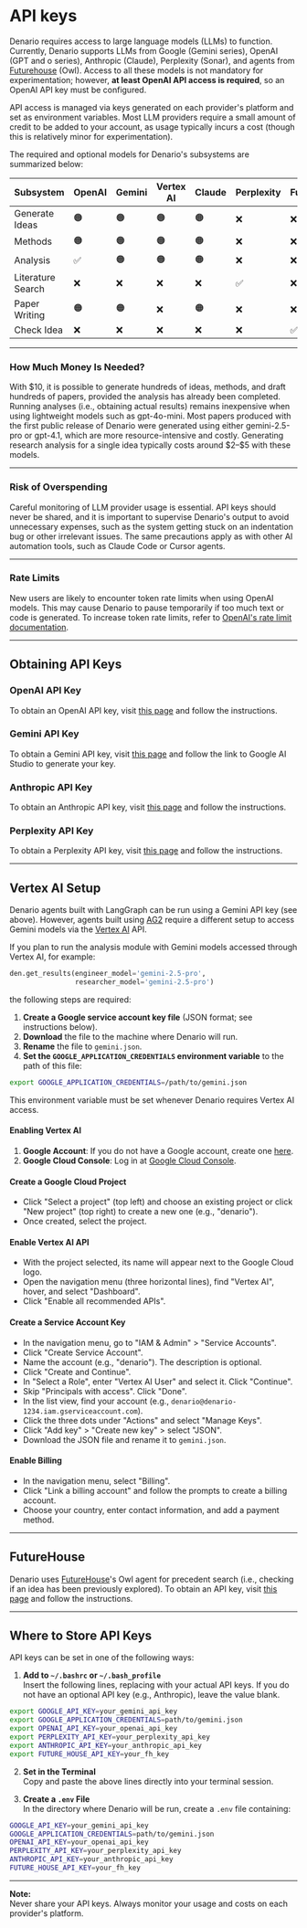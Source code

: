 # API keys

Denario requires access to large language models (LLMs) to function. Currently, Denario supports LLMs from Google (Gemini series), OpenAI (GPT and o series), Anthropic (Claude), Perplexity (Sonar), and agents from [Futurehouse](https://platform.futurehouse.org/) (Owl). Access to all these models is not mandatory for experimentation; however, **at least OpenAI API access is required**, so an OpenAI API key must be configured.

API access is managed via keys generated on each provider's platform and set as environment variables. Most LLM providers require a small amount of credit to be added to your account, as usage typically incurs a cost (though this is relatively minor for experimentation).

The required and optional models for Denario's subsystems are summarized below:

| Subsystem         | OpenAI | Gemini | Vertex AI | Claude | Perplexity | FutureHouse |
| ----------------- | ------ | ------ | --------- | ------ | ---------- | ----------- |
| Generate Ideas    | 🟠     | 🟠     | 🟠        | 🟠     | ❌          | ❌           |
| Methods           | 🟠     | 🟠     | 🟠        | 🟠     | ❌          | ❌           |
| Analysis          | ✅      | 🟠     | 🟠        | 🟠     | ❌          | ❌           |
| Literature Search | ❌      | ❌      | ❌         | ❌      | ✅          | ❌           |
| Paper Writing     | 🟠     | 🟠     | ❌         | 🟠     | ❌          | ❌           |
| Check Idea        | ❌      | ❌      | ❌         | ❌      | ❌          | ✅           |



---

### How Much Money Is Needed?

With \$10, it is possible to generate hundreds of ideas, methods, and draft hundreds of papers, provided the analysis has already been completed. Running analyses (i.e., obtaining actual results) remains inexpensive when using lightweight models such as gpt-4o-mini. Most papers produced with the first public release of Denario were generated using either gemini-2.5-pro or gpt-4.1, which are more resource-intensive and costly. Generating research analysis for a single idea typically costs around \$2–\$5 with these models.

---

### Risk of Overspending

Careful monitoring of LLM provider usage is essential. API keys should never be shared, and it is important to supervise Denario's output to avoid unnecessary expenses, such as the system getting stuck on an indentation bug or other irrelevant issues. The same precautions apply as with other AI automation tools, such as Claude Code or Cursor agents.

---

### Rate Limits

New users are likely to encounter token rate limits when using OpenAI models. This may cause Denario to pause temporarily if too much text or code is generated. To increase token rate limits, refer to [OpenAI's rate limit documentation](https://platform.openai.com/docs/guides/rate-limits).

---


## Obtaining API Keys

### OpenAI API Key

To obtain an OpenAI API key, visit [this page](https://platform.openai.com/api-keys) and follow the instructions.

### Gemini API Key

To obtain a Gemini API key, visit [this page](https://ai.google.dev/gemini-api/docs/api-key) and follow the link to Google AI Studio to generate your key.

### Anthropic API Key

To obtain an Anthropic API key, visit [this page](https://console.anthropic.com/settings/keys) and follow the instructions.

### Perplexity API Key

To obtain a Perplexity API key, visit [this page](https://docs.perplexity.ai/getting-started/quickstart) and follow the instructions.

---

## Vertex AI Setup

Denario agents built with LangGraph can be run using a Gemini API key (see above). However, agents built using [AG2](https://ag2.ai/) require a different setup to access Gemini models via the [Vertex AI](https://cloud.google.com/vertex-ai?hl=en) API.

If you plan to run the analysis module with Gemini models accessed through Vertex AI, for example:

```python
den.get_results(engineer_model='gemini-2.5-pro',
                researcher_model='gemini-2.5-pro')
```

the following steps are required:

1. **Create a Google service account key file** (JSON format; see instructions below).
2. **Download** the file to the machine where Denario will run.
3. **Rename** the file to `gemini.json`.
4. **Set the `GOOGLE_APPLICATION_CREDENTIALS` environment variable** to the path of this file:

```bash
export GOOGLE_APPLICATION_CREDENTIALS=/path/to/gemini.json
```

This environment variable must be set whenever Denario requires Vertex AI access.

#### Enabling Vertex AI

1. **Google Account**: If you do not have a Google account, create one [here](https://www.google.com/intl/en-GB/account/about/).
2. **Google Cloud Console**: Log in at [Google Cloud Console](https://console.cloud.google.com/).

#### Create a Google Cloud Project

- Click "Select a project" (top left) and choose an existing project or click "New project" (top right) to create a new one (e.g., "denario").
- Once created, select the project.

#### Enable Vertex AI API

- With the project selected, its name will appear next to the Google Cloud logo.
- Open the navigation menu (three horizontal lines), find "Vertex AI", hover, and select "Dashboard".
- Click "Enable all recommended APIs".

#### Create a Service Account Key

- In the navigation menu, go to "IAM & Admin" > "Service Accounts".
- Click "Create Service Account".
- Name the account (e.g., "denario"). The description is optional.
- Click "Create and Continue".
- In "Select a Role", enter "Vertex AI User" and select it. Click "Continue".
- Skip "Principals with access". Click "Done".
- In the list view, find your account (e.g., `denario@denario-1234.iam.gserviceaccount.com`).
- Click the three dots under "Actions" and select "Manage Keys".
- Click "Add key" > "Create new key" > select "JSON".
- Download the JSON file and rename it to `gemini.json`.

#### Enable Billing

- In the navigation menu, select "Billing".
- Click "Link a billing account" and follow the prompts to create a billing account.
- Choose your country, enter contact information, and add a payment method.

---

## FutureHouse

Denario uses [FutureHouse](https://www.futurehouse.org/)'s Owl agent for precedent search (i.e., checking if an idea has been previously explored). To obtain an API key, visit [this page](https://platform.futurehouse.org/) and follow the instructions.

---

## Where to Store API Keys

API keys can be set in one of the following ways:

1. **Add to `~/.bashrc` or `~/.bash_profile`**  
   Insert the following lines, replacing with your actual API keys. If you do not have an optional API key (e.g., Anthropic), leave the value blank.

```bash
export GOOGLE_API_KEY=your_gemini_api_key
export GOOGLE_APPLICATION_CREDENTIALS=path/to/gemini.json
export OPENAI_API_KEY=your_openai_api_key
export PERPLEXITY_API_KEY=your_perplexity_api_key
export ANTHROPIC_API_KEY=your_anthropic_api_key
export FUTURE_HOUSE_API_KEY=your_fh_key
```

2. **Set in the Terminal**  
   Copy and paste the above lines directly into your terminal session.

3. **Create a `.env` File**  
   In the directory where Denario will be run, create a `.env` file containing:

```bash
GOOGLE_API_KEY=your_gemini_api_key
GOOGLE_APPLICATION_CREDENTIALS=path/to/gemini.json
OPENAI_API_KEY=your_openai_api_key
PERPLEXITY_API_KEY=your_perplexity_api_key
ANTHROPIC_API_KEY=your_anthropic_api_key
FUTURE_HOUSE_API_KEY=your_fh_key
```

---

**Note:**  
Never share your API keys. Always monitor your usage and costs on each provider's platform.